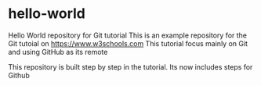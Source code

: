 # hello-world
Hello World repository for Git tutorial
This is an example repository for the Git tutoial on https://www.w3schools.com
This tutorial focus mainly on Git and using GitHub as its remote

This repository is built step by step in the tutorial.
Its now includes steps for Github
